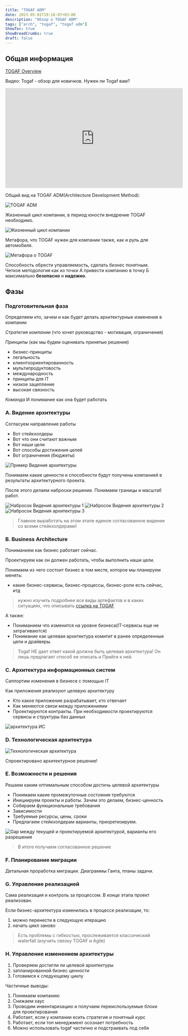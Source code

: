 ```yaml
---
title: "TOGAF ADM"
date: 2023-05-01T19:16:07+03:00
description: "Обзор о TOGAF ADM"
tags: ["arch", "togaf", "togaf adm"]
ShowToc: true
ShowBreadCrumbs: true
draft: false
---
```


## Общая информация

[TOGAF Overview](https://pubs.opengroup.org/architecture/togaf8-doc/arch/chap03.html)

Видео: Togaf - обзор для новичков. Нужен ли Togaf вам?

<iframe 
    width="560"
    height="315"
    src="https://www.youtube.com/embed/mXt2zu8Qfaw"
    title="YouTube video player"
    frameborder="0"
    allow="accelerometer; autoplay; clipboard-write; encrypted-media; gyroscope; picture-in-picture; web-share"
    allowfullscreen>
</iframe>

Общий вид на TOGAF ADM(Architecture Development Method):

![TOGAF ADM](/img/togaf/togaf-adm.webp)

Жизненный цикл компании, в период юности внедрение TOGAF необходимо.

![Жизненный цикл компании](/img/togaf/life-cycle-of-org.jpg)

Метафора, что TOGAF нужен для компании также, как и руль для автомобиля.

![Метафора о TOGAF](/img/togaf/togaf-metaphor.png)

Способность обрести управляемость, сделать бизнес понятным. Четкое методология как из точки А привести компанию в точку Б максимально **безопасно** и **надежно**.

## Фазы

### Подготовительная фаза

Определяем кто, зачем и как будет делать архитектурные изменения в компании

*Стратегия компании*
(что хочет руководство - мотивация, ограничения)

*Принципы*
(как мы будем оценивать принятые решения)

- бизнес-принципы
- легальность
- клиентоориентированность
- мультипродуктовость
- международность
- принципы для IT
- низкое зацепление
- высокая связность

*Команда*
И понимание как она будет работать

### А. Видение архитектуры

Согласуем направление работы

- Вот стейкхолдеры
- Вот что они считают важным
- Вот наши цели
- Вот способы достижения целей
- Вот ограничения (бюджеты)

![Пример Видения архитектуры](/img/togaf/togaf-adm-a-example.png)

Понимаем какие ценности и способности будут получены компанией в результаты архитектурного проекта.

После этого делаем наброски решение. Понимаем границы и масштаб работ.

![Набросок Видения архитектуры 1](/img/togaf/togaf-adm-a-1.png)
![Набросок Видения архитектуры 2](/img/togaf/togaf-adm-a-2.png)
![Набросок Видения архитектуры 3](/img/togaf/togaf-adm-a-3.png)

> Главное выработать на этом этапе единое согласованное видение со всеми стейкхолдерами!

### B. Business Architecture

Пониманием как бизнес работает сейчас.

Проектируем как он должен работать, чтобы выполнить наши цели.

Понимаем из чего состоит бизнес в том месте, которое мы планируем менять:

- какие бизнес-сервисы, бизнес-процессы, бизнес-роли есть сейчас, итд

> нужно изучить подробнее все виды артефактов и в каких ситуациях, что описывать [ссылка на TOGAF](https://pubs.opengroup.org/architecture/togaf8-doc/arch/chap06.html)

А также:

- Пониманием что изменится на уровне бизнеса(IT-сервисы еще не затрагиваются)
- Понимание как целевая архитектура комитит в ранее определенные цели и драйверы.

>Togaf HE дает ответ какой должна быть целевая архитектура! Он лишь предлагает способ ее описать и Прийти к ней.

### С. Архитектура информационных систем

Саппортим изменения в бизнесе с помощью IT

Как приложения реализуют целевую архитектуру

- Кто какое приложение разрабатывает, кто отвечает
- Как меняются связи между приложениями
- Проектируются контракты. При необходимости проектируются сервисы и структуры баз данных

![архитектура ИС](/img/togaf/togaf-adm-c.png)

### D. Технологическая архитектура

![Технологическая архитектура](/img/togaf/togaf-adm-d.png)

Спроектировано архитектурное решение!

### Е. Возможности и решения

Решаем каким оптимальным способом достичь целевой архитектуры

- Понимаем какие промежуточные состояния требуются
- Инициируем проекты и работы. Зачем это делаем, бизнес-ценность
- Собираем функциональные требования
- Зависимости
- Требуемые ресурсы, цены, сроки
- Предлагаем стейкхолдерам варианты, приоретизируем.

![Gap между текущей и проектируемой архитектурой, варианты его разрешения](/img/togaf/togaf-adm-e.png)

> В итоге получаем согласованное решение

### F. Планирование миграции

Детальная проработка миграции. Диаграммы Ганта, планы задачи.

### G. Управление реализацией

Сама реализация и контроль за процессом.
В конце этапа проект реализован.

Если бизнес-архитектура изменилась в процессе реализации, то:

1. можно перенести в следующую итерацию
2. начать цикл заново

> Есть проблемы с гибкостью, прослеживается классический waterfall (изучить связку TOGAF и Agile)

### H. Управление изменением архитектуры

1. Проверяем достигли ли целевой архитектуры
2. запланированной бизнес ценности
3. Готовимся к следующему циклу

Частичные выводы:

1. Понимаем компанию
2. Снижаем хаус
3. Проводим инвентаризацию и получаем переиспользуемые блоки для проектирования
4. Работает, если у компании есить стратегия и понятный курс
5. Работает, если топ менеджмент осознает потребность
6. Можно использовать togaf частично и подстраивать под себя
